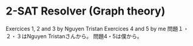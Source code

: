 # 2-SAT Resolver (Graph theory)

Exercices 1, 2 and 3 by Nguyen Tristan
Exercices 4 and 5 by me
問題１・２・３はNguyen Tristanさんから。
問題4・5は僕から。

